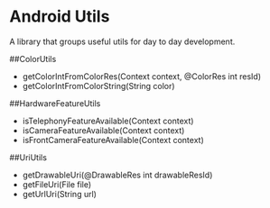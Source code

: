 # Android Utils

A library that groups useful utils for day to day development.

##ColorUtils
- getColorIntFromColorRes(Context context, @ColorRes int resId)
- getColorIntFromColorString(String color)

##HardwareFeatureUtils
- isTelephonyFeatureAvailable(Context context)
- isCameraFeatureAvailable(Context context)
- isFrontCameraFeatureAvailable(Context context)

##UriUtils
- getDrawableUri(@DrawableRes int drawableResId)
- getFileUri(File file)
- getUrlUri(String url)